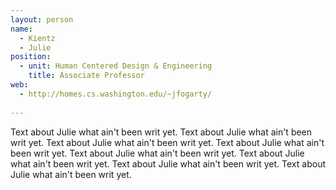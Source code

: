 ```yaml
---
layout: person
name:
  - Kientz
  - Julie
position:
  - unit: Human Centered Design & Engineering
    title: Associate Professor
web: 
  - http://homes.cs.washington.edu/~jfogarty/
  
---
```


Text about Julie what ain't been writ yet. Text about Julie what ain't been writ yet.
Text about Julie what ain't been writ yet. Text about Julie what ain't been writ yet.
Text about Julie what ain't been writ yet. Text about Julie what ain't been writ yet.
Text about Julie what ain't been writ yet. Text about Julie what ain't been writ yet.
